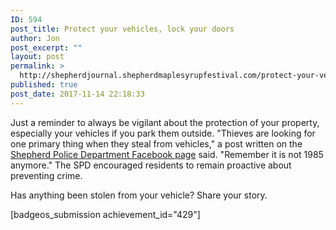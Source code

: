 ```yaml
---
ID: 594
post_title: Protect your vehicles, lock your doors
author: Jon
post_excerpt: ""
layout: post
permalink: >
  http://shepherdjournal.shepherdmaplesyrupfestival.com/protect-your-vehicles-lock-your-doors
published: true
post_date: 2017-11-14 22:18:33
---
```

Just a reminder to always be vigilant about the protection of your property, especially your vehicles if you park them outside. "Thieves are looking for one primary thing when they steal from vehicles," a post written on the <a href="https://www.facebook.com/permalink.php?story_fbid=1727813280570566&amp;id=205632619455314">Shepherd Police Department Facebook page</a> said. "Remember it is not 1985 anymore." The SPD encouraged residents to remain proactive about preventing crime.

Has anything been stolen from your vehicle? Share your story.

[badgeos_submission achievement_id="429"]

&nbsp;